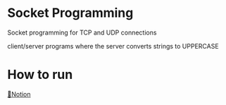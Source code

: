 # Socket Programming
Socket programming for TCP and UDP connections

client/server programs where the server converts strings to UPPERCASE

# How to run
[📝Notion](https://www.notion.so/Problem1-f4c114f63d654506967a5468597a5255)
